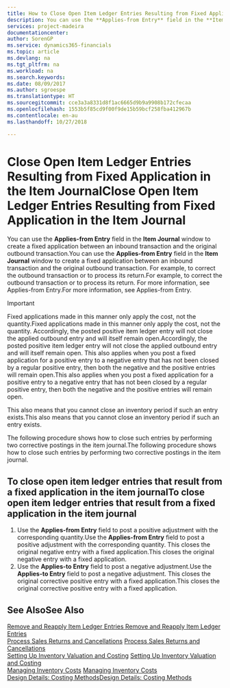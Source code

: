 ```yaml
---
title: How to Close Open Item Ledger Entries Resulting from Fixed Application in the Item Journal | Microsoft Docs
description: You can use the **Applies-from Entry** field in the **Item Journal** window to create a fixed application between an inbound transaction and the original outbound transaction. For example, to correct the outbound transaction or to process its return.
services: project-madeira
documentationcenter: 
author: SorenGP
ms.service: dynamics365-financials
ms.topic: article
ms.devlang: na
ms.tgt_pltfrm: na
ms.workload: na
ms.search.keywords: 
ms.date: 08/09/2017
ms.author: sgroespe
ms.translationtype: HT
ms.sourcegitcommit: cce3a3a8331d8f1ac6665d9b9a9908b172cfecaa
ms.openlocfilehash: 1553b5f85cd9f00f9de15b59bcf258fba412967b
ms.contentlocale: en-au
ms.lasthandoff: 10/27/2018

---
```

# <a name="close-open-item-ledger-entries-resulting-from-fixed-application-in-the-item-journal"></a><span data-ttu-id="91687-104">Close Open Item Ledger Entries Resulting from Fixed Application in the Item Journal</span><span class="sxs-lookup"><span data-stu-id="91687-104">Close Open Item Ledger Entries Resulting from Fixed Application in the Item Journal</span></span>
<span data-ttu-id="91687-105">You can use the **Applies-from Entry** field in the **Item Journal** window to create a fixed application between an inbound transaction and the original outbound transaction.</span><span class="sxs-lookup"><span data-stu-id="91687-105">You can use the **Applies-from Entry** field in the **Item Journal** window to create a fixed application between an inbound transaction and the original outbound transaction.</span></span> <span data-ttu-id="91687-106">For example, to correct the outbound transaction or to process its return.</span><span class="sxs-lookup"><span data-stu-id="91687-106">For example, to correct the outbound transaction or to process its return.</span></span> <span data-ttu-id="91687-107">For more information, see Applies-from Entry.</span><span class="sxs-lookup"><span data-stu-id="91687-107">For more information, see Applies-from Entry.</span></span>  

> [!IMPORTANT]  
>  <span data-ttu-id="91687-108">Fixed applications made in this manner only apply the cost, not the quantity.</span><span class="sxs-lookup"><span data-stu-id="91687-108">Fixed applications made in this manner only apply the cost, not the quantity.</span></span> <span data-ttu-id="91687-109">Accordingly, the posted positive item ledger entry will not close the applied outbound entry and will itself remain open.</span><span class="sxs-lookup"><span data-stu-id="91687-109">Accordingly, the posted positive item ledger entry will not close the applied outbound entry and will itself remain open.</span></span> <span data-ttu-id="91687-110">This also applies when you post a fixed application for a positive entry to a negative entry that has not been closed by a regular positive entry, then both the negative and the positive entries will remain open.</span><span class="sxs-lookup"><span data-stu-id="91687-110">This also applies when you post a fixed application for a positive entry to a negative entry that has not been closed by a regular positive entry, then both the negative and the positive entries will remain open.</span></span>  
>   
>  <span data-ttu-id="91687-111">This also means that you cannot close an inventory period if such an entry exists.</span><span class="sxs-lookup"><span data-stu-id="91687-111">This also means that you cannot close an inventory period if such an entry exists.</span></span>  

<span data-ttu-id="91687-112">The following procedure shows how to close such entries by performing two corrective postings in the item journal.</span><span class="sxs-lookup"><span data-stu-id="91687-112">The following procedure shows how to close such entries by performing two corrective postings in the item journal.</span></span>  

## <a name="to-close-open-item-ledger-entries-that-result-from-a-fixed-application-in-the-item-journal"></a><span data-ttu-id="91687-113">To close open item ledger entries that result from a fixed application in the item journal</span><span class="sxs-lookup"><span data-stu-id="91687-113">To close open item ledger entries that result from a fixed application in the item journal</span></span>  

1.  <span data-ttu-id="91687-114">Use the **Applies-from Entry** field to post a positive adjustment with the corresponding quantity.</span><span class="sxs-lookup"><span data-stu-id="91687-114">Use the **Applies-from Entry** field to post a positive adjustment with the corresponding quantity.</span></span> <span data-ttu-id="91687-115">This closes the original negative entry with a fixed application.</span><span class="sxs-lookup"><span data-stu-id="91687-115">This closes the original negative entry with a fixed application.</span></span>  
2.  <span data-ttu-id="91687-116">Use the **Applies-to Entry** field to post a negative adjustment.</span><span class="sxs-lookup"><span data-stu-id="91687-116">Use the **Applies-to Entry** field to post a negative adjustment.</span></span> <span data-ttu-id="91687-117">This closes the original corrective positive entry with a fixed application.</span><span class="sxs-lookup"><span data-stu-id="91687-117">This closes the original corrective positive entry with a fixed application.</span></span>  

## <a name="see-also"></a><span data-ttu-id="91687-118">See Also</span><span class="sxs-lookup"><span data-stu-id="91687-118">See Also</span></span>  
[<span data-ttu-id="91687-119"> Remove and Reapply Item Ledger Entries</span><span class="sxs-lookup"><span data-stu-id="91687-119"> Remove and Reapply Item Ledger Entries</span></span>](finance-how-to-remove-and-reapply-item-entries.md)  
 <span data-ttu-id="91687-120">[Process Sales Returns and Cancellations](sales-how-process-sales-returns-cancellations.md) </span><span class="sxs-lookup"><span data-stu-id="91687-120">[Process Sales Returns and Cancellations](sales-how-process-sales-returns-cancellations.md) </span></span>  
 <span data-ttu-id="91687-121">[Setting Up Inventory Valuation and Costing](finance-set-up-inventory-valuation-and-costing.md) </span><span class="sxs-lookup"><span data-stu-id="91687-121">[Setting Up Inventory Valuation and Costing](finance-set-up-inventory-valuation-and-costing.md) </span></span>  
 <span data-ttu-id="91687-122">[Managing Inventory Costs](finance-manage-inventory-costs.md) </span><span class="sxs-lookup"><span data-stu-id="91687-122">[Managing Inventory Costs](finance-manage-inventory-costs.md) </span></span>  
 [<span data-ttu-id="91687-123">Design Details: Costing Methods</span><span class="sxs-lookup"><span data-stu-id="91687-123">Design Details: Costing Methods</span></span>](design-details-costing-methods.md)

